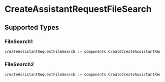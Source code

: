 # CreateAssistantRequestFileSearch


## Supported Types

### FileSearch1

```go
createAssistantRequestFileSearch := components.CreateCreateAssistantRequestFileSearchFileSearch1(components.FileSearch1{/* values here */})
```

### FileSearch2

```go
createAssistantRequestFileSearch := components.CreateCreateAssistantRequestFileSearchFileSearch2(components.FileSearch2{/* values here */})
```

